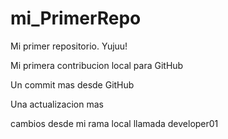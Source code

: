# mi_PrimerRepo

Mi primer repositorio. Yujuu!

Mi primera contribucion local para GitHub

Un commit mas desde GitHub

Una actualizacion mas

cambios desde mi rama local llamada developer01
